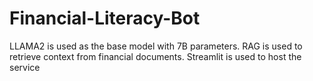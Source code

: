 # Financial-Literacy-Bot
LLAMA2 is used as the base model with 7B parameters. RAG is used to retrieve context from financial documents. Streamlit is used to host the service
